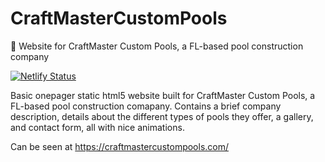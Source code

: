 # CraftMasterCustomPools
:hammer: Website for CraftMaster Custom Pools, a FL-based pool construction company

[![Netlify Status](https://api.netlify.com/api/v1/badges/dcfe6ea6-ee35-45b3-8fbd-7d9987e9efb6/deploy-status)](https://app.netlify.com/sites/affectionate-shaw-ce840c/deploys)

Basic onepager static html5 website built for CraftMaster Custom Pools, a FL-based pool construction comapany.
Contains a brief company description, details about the different types of pools they offer, a gallery, and contact form, all with nice animations.

Can be seen at https://craftmastercustompools.com/
